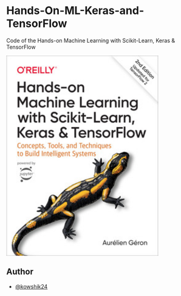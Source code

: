 # Hands-On-ML-Keras-and-TensorFlow
Code of the Hands-on Machine Learning with Scikit-Learn, Keras &amp; TensorFlow


<img align="center" alt="Coding" width="400" src="download.jfif">



## Author

- [@kowshik24](https://www.github.com/kowshik24)
